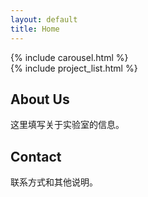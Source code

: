 ```yaml
---
layout: default
title: Home
---
```

<!-- 首页导航锚点 -->
<div id="home"></div>
<!-- {% include header.html %} -->

<!-- 加 id 让导航可锚点跳转 -->
<section id="projects">
{% include carousel.html %}
<div class="section-spacer"></div>
{% include project_list.html %}

<section id="about">
  <h2>About Us</h2>
  <p>这里填写关于实验室的信息。</p>
</section>

<section id="contact">
  <h2>Contact</h2>
  <p>联系方式和其他说明。</p>
</section>
